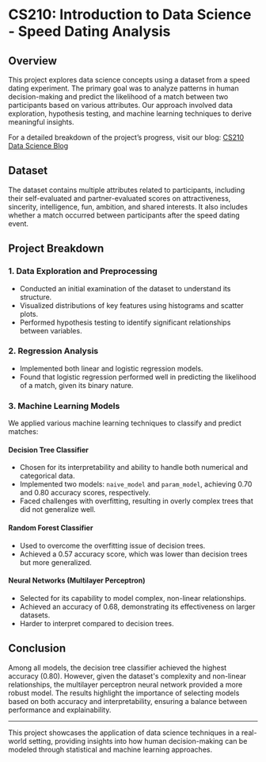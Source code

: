 # CS210: Introduction to Data Science - Speed Dating Analysis

## Overview

This project explores data science concepts using a dataset from a speed dating experiment. The primary goal was to analyze patterns in human decision-making and predict the likelihood of a match between two participants based on various attributes. Our approach involved data exploration, hypothesis testing, and machine learning techniques to derive meaningful insights.

For a detailed breakdown of the project’s progress, visit our blog: [CS210 Data Science Blog](https://cs210datascience.wordpress.com/)

## Dataset

The dataset contains multiple attributes related to participants, including their self-evaluated and partner-evaluated scores on attractiveness, sincerity, intelligence, fun, ambition, and shared interests. It also includes whether a match occurred between participants after the speed dating event.

## Project Breakdown

### 1. Data Exploration and Preprocessing

- Conducted an initial examination of the dataset to understand its structure.
- Visualized distributions of key features using histograms and scatter plots.
- Performed hypothesis testing to identify significant relationships between variables.

### 2. Regression Analysis

- Implemented both linear and logistic regression models.
- Found that logistic regression performed well in predicting the likelihood of a match, given its binary nature.

### 3. Machine Learning Models

We applied various machine learning techniques to classify and predict matches:

#### Decision Tree Classifier

- Chosen for its interpretability and ability to handle both numerical and categorical data.
- Implemented two models: `naive_model` and `param_model`, achieving 0.70 and 0.80 accuracy scores, respectively.
- Faced challenges with overfitting, resulting in overly complex trees that did not generalize well.

#### Random Forest Classifier

- Used to overcome the overfitting issue of decision trees.
- Achieved a 0.57 accuracy score, which was lower than decision trees but more generalized.

#### Neural Networks (Multilayer Perceptron)

- Selected for its capability to model complex, non-linear relationships.
- Achieved an accuracy of 0.68, demonstrating its effectiveness on larger datasets.
- Harder to interpret compared to decision trees.

## Conclusion

Among all models, the decision tree classifier achieved the highest accuracy (0.80). However, given the dataset's complexity and non-linear relationships, the multilayer perceptron neural network provided a more robust model. The results highlight the importance of selecting models based on both accuracy and interpretability, ensuring a balance between performance and explainability.

---

This project showcases the application of data science techniques in a real-world setting, providing insights into how human decision-making can be modeled through statistical and machine learning approaches.

